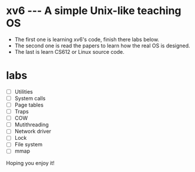 # xv6 --- A simple Unix-like teaching OS

- The first one is learning xv6's code, finish there labs below.
- The second one is read the papers to learn how the real OS is designed.
- The last is learn CS612 or Linux source code.

# labs

- [ ] Utilities
- [ ] System calls
- [ ] Page tables
- [ ] Traps
- [ ] COW
- [ ] Mutithreading
- [ ] Network driver
- [ ] Lock
- [ ] File system
- [ ] mmap

Hoping you enjoy it!
